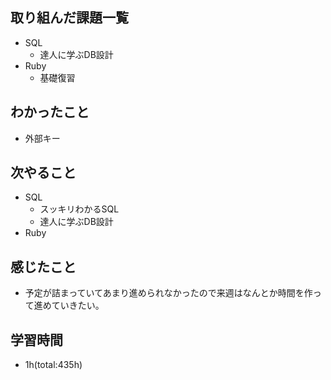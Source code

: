 ## 取り組んだ課題一覧
- SQL
  - 達人に学ぶDB設計
- Ruby
  - 基礎復習

## わかったこと
- 外部キー
 
## 次やること
- SQL
  - スッキリわかるSQL
  - 達人に学ぶDB設計
- Ruby

## 感じたこと
- 予定が詰まっていてあまり進められなかったので来週はなんとか時間を作って進めていきたい。

## 学習時間
- 1h(total:435h)
